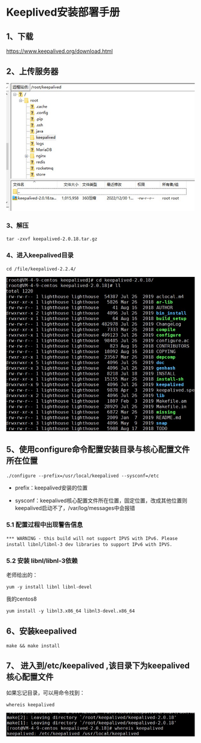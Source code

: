 # Keeplived安装部署手册

## 1、下载

https://www.keepalived.org/download.html

## 2、上传服务器

![输入图片说明](../img/01.jpg)

### 3、解压

```
tar -zxvf keepalived-2.0.18.tar.gz
```

### 4、进入keepalived目录

```
cd /file/keepalived-2.2.4/
```

![输入图片说明](../img/02.jpg)

## 5、使用configure命令配置安装目录与核心配置文件所在位置

```
./configure --prefix=/usr/local/keepalived --sysconf=/etc
```

- prefix：keepalived安装的位置

- sysconf：keepalived核心配置文件所在位置，固定位置，改成其他位置则keepalived启动不了，/var/log/messages中会报错


### 5.1 配置过程中出现警告信息

```
*** WARNING - this build will not support IPVS with IPv6. Please install libnl/libnl-3 dev libraries to support IPv6 with IPVS.
```

### 5.2 安装 libnl/libnl-3依赖

老师给出的：

```
yum -y install libnl libnl-devel  
```

我的centos8

```
yum install -y libnl3.x86_64 libnl3-devel.x86_64
```

## 6、安装keepalived

```
make && make install
```

## 7、 进入到/etc/keepalived ,该目录下为keepalived核心配置文件

如果忘记目录，可以用命令找到：

```
whereis keepalived
```

![输入图片说明](../img/03.jpg)